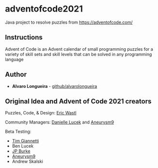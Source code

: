 # adventofcode2021
Java project to resolve puzzles from https://adventofcode.com/

## Instructions
Advent of Code is an Advent calendar of small programming puzzles for a variety of skill sets and skill levels that can be solved in any programming language

## Author
* **Alvaro Longueira** - [github/alvarolongueira](https://github.com/alvarolongueira)

## Original Idea and Advent of Code 2021 creators 
Puzzles, Code, & Design: [Eric Wastl](https://twitter.com/ericwastl)

Community Managers: [Danielle Lucek](https://www.reddit.com/user/daggerdragon) and [Aneurysm9](https://twitter.com/Aneurysm9)

Beta Testing:
* [Tim Giannetti](https://twitter.com/Sr_Giannetti)
* Ben Lucek
* [JP Burke](https://twitter.com/yatpay)
* [Aneurysm9](https://twitter.com/Aneurysm9)
* Andrew Skalski
